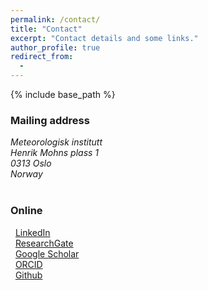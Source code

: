 ```yaml
---
permalink: /contact/
title: "Contact"
excerpt: "Contact details and some links."
author_profile: true
redirect_from:
  -
---
```


{% include base_path %}

### Mailing address
<address>
Meteorologisk institutt<br />
Henrik Mohns plass 1<br />
0313 Oslo<br />
Norway
</address><br />


### Online
<i class="fab fa-linkedin" aria-hidden="true"></i>&nbsp;&nbsp;<a href="https://www.linkedin.com/in/{{ site.author.linkedin }}">LinkedIn</a><br />
<i class="ai ai-researchgate-square" aria-hidden="true"></i>&nbsp;&nbsp;<a href="https://www.researchgate.net/profile/{{ site.author.researchgate }}">ResearchGate</a><br />
<i class="fas fa-graduation-cap"></i>&nbsp;&nbsp;<a href="https://scholar.google.com/citations?user={{ site.author.googlescholar }}">Google Scholar</a><br />
<i class="ai ai-orcid"></i>&nbsp;&nbsp;<a href="https://orcid.org/{{ site.author.orcid }}">ORCID</a><br />
<i class="fab fa-github"></i>&nbsp;&nbsp;<a href="https://github.com/{{ site.author.github }}">Github</a><br />
